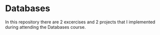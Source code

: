 # Databases
In this repository there are 2 excercises and 2 projects that I implemented during attending the Databases course.
